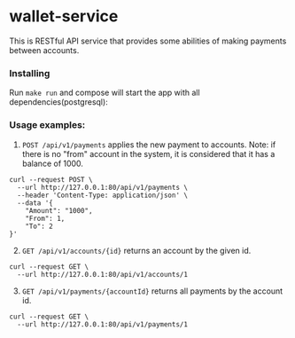# wallet-service

This is RESTful API service that provides some abilities of making payments between accounts.

### Installing

Run `make run` and compose will start the app with all dependencies(postgresql):

### Usage examples:

1) `POST /api/v1/payments` applies the new payment to accounts. Note: if there is no "from" account in the system, it is considered that it has a balance of 1000.

```shell
curl --request POST \
  --url http://127.0.0.1:80/api/v1/payments \
  --header 'Content-Type: application/json' \
  --data '{
	"Amount": "1000",
	"From": 1,
	"To": 2
}'
```

2) `GET /api/v1/accounts/{id}` returns an account by the given id.

```shell
curl --request GET \
  --url http://127.0.0.1:80/api/v1/accounts/1
```

3) `GET /api/v1/payments/{accountId}` returns all payments by the account id.

```shell
curl --request GET \
  --url http://127.0.0.1:80/api/v1/payments/1
```
